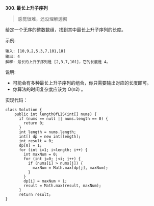 **300. 最长上升子序列**

>感觉很难，还没理解透彻

给定一个无序的整数数组，找到其中最长上升子序列的长度。

示例:

```
输入: [10,9,2,5,3,7,101,18]
输出: 4
解释: 最长的上升子序列是 [2,3,7,101]，它的长度是 4。
```
说明:

  - 可能会有多种最长上升子序列的组合，你只需要输出对应的长度即可。
  - 你算法的时间复杂度应该为 O(n2) 。

实现代码：
```
class Solution {
    public int lengthOfLIS(int[] nums) {
      if (nums == null || nums.length == 0) {
        return 0;
      }
      int length = nums.length;
      int[] dp = new int[length];
      int result = 0;
      dp[0] = 1;
      for (int i=1; i<length; i++) {
        int maxNum = 0;
        for (int j=0; j<i; j++) {
          if (nums[i] > nums[j]) {
            maxNum = Math.max(dp[j], maxNum);
          }
        }
        dp[i] = maxNum + 1;
        result = Math.max(result, maxNum);
      }
      return result;
}
```
